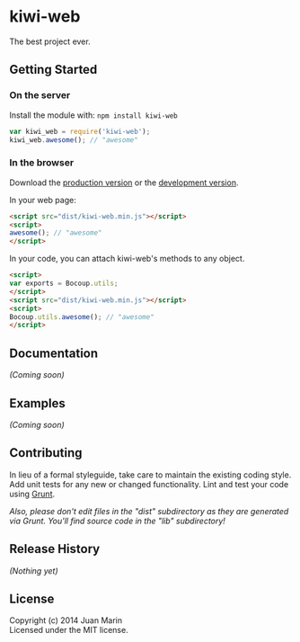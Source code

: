 # kiwi-web

The best project ever.

## Getting Started
### On the server
Install the module with: `npm install kiwi-web`

```javascript
var kiwi_web = require('kiwi-web');
kiwi_web.awesome(); // "awesome"
```

### In the browser
Download the [production version][min] or the [development version][max].

[min]: https://raw.github.com/juanmarinbear/kiwi-web/master/dist/kiwi-web.min.js
[max]: https://raw.github.com/juanmarinbear/kiwi-web/master/dist/kiwi-web.js

In your web page:

```html
<script src="dist/kiwi-web.min.js"></script>
<script>
awesome(); // "awesome"
</script>
```

In your code, you can attach kiwi-web's methods to any object.

```html
<script>
var exports = Bocoup.utils;
</script>
<script src="dist/kiwi-web.min.js"></script>
<script>
Bocoup.utils.awesome(); // "awesome"
</script>
```

## Documentation
_(Coming soon)_

## Examples
_(Coming soon)_

## Contributing
In lieu of a formal styleguide, take care to maintain the existing coding style. Add unit tests for any new or changed functionality. Lint and test your code using [Grunt](http://gruntjs.com/).

_Also, please don't edit files in the "dist" subdirectory as they are generated via Grunt. You'll find source code in the "lib" subdirectory!_

## Release History
_(Nothing yet)_

## License
Copyright (c) 2014 Juan Marin  
Licensed under the MIT license.
